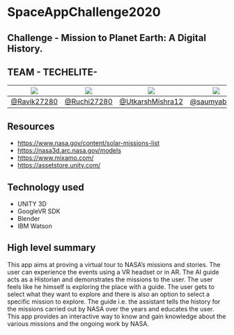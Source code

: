 # SpaceAppChallenge2020
## Challenge -  Mission to Planet Earth: A Digital History.
## TEAM - TECHELITE-

[![](https://avatars3.githubusercontent.com/u/47824408?v=4&s=80)](https://github.com/Ravik27280) | [![](https://avatars3.githubusercontent.com/u/65845928?v=4&s=80)](https://github.com/Ruchi27280) | [![](https://avatars3.githubusercontent.com/u/67385503?v=4&s=80)](https://github.com/UtkarshMishra12) | [![](https://avatars3.githubusercontent.com/u/51361448?v=4&s=80)](https://github.com/saumyabathla) | [![](https://avatars3.githubusercontent.com/u/51362179?v=4&s=80)](https://github.com/muskaanmittal)
-|-|-|-|-
 [@Ravik27280](https://github.com/Ravik27280) | [@Ruchi27280](https://github.com/Ruchi27280) | [@UtkarshMishra12](https://github.com/UtkarshMishra12) | [@saumyabathla](https://github.com/saumyabathla) | [@muskaanmittal](https://github.com/muskaanmittal)

## Resources
- https://www.nasa.gov/content/solar-missions-list
- https://nasa3d.arc.nasa.gov/models
- https://www.mixamo.com/
- https://assetstore.unity.com/

## Technology used 
- UNITY 3D
- GoogleVR SDK
- Blender
- IBM Watson

## High level summary
This app aims at proving a virtual tour to NASA’s missions and stories. The user can experience the events using a VR headset or in AR. The AI guide acts as a Historian and demonstrates the missions to the user. The user feels like he himself is exploring the place with a guide. The user gets to select what they want to explore and there is also an option to select a specific mission to explore. The guide i.e. the assistant tells the history for the missions carried out by NASA over the years and educates the user. This app provides an interactive way to know and gain knowledge about the various missions and the ongoing work by NASA.  

